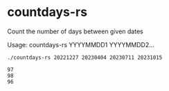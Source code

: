 countdays-rs
============

Count the number of days between given dates

Usage: countdays-rs YYYYMMDD1 YYYYMMDD2...

`./countdays-rs 20221227 20230404 20230711 20231015`

``` target/release/countdays-rs.exe 20221227 20230404 20230711 20231015 |
97
98
96
```
